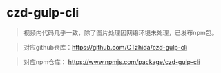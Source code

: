 # czd-gulp-cli

> 视频内代码几乎一致，除了图片处理因网络环境未处理，已发布npm包。

> 对应github仓库：https://github.com/CTzhida/czd-gulp-cli

> 对应npm仓库： https://www.npmjs.com/package/czd-gulp-cli